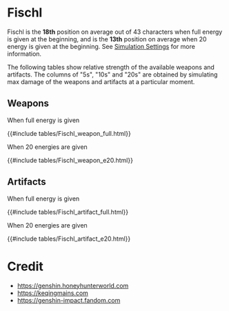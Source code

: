 # Fischl

Fischl is the **18th** position on average out of 43
characters when full energy is given at the beginning, and is the
**13th** position on average when 20 energy is given at the
beginning. See [Simulation Settings](./simulation_settings.md) for more
information.

The following tables show relative strength of the available weapons and
artifacts. The columns of "5s", "10s" and "20s" are obtained by
simulating max damage of the weapons and artifacts at a particular
moment.

## Weapons

When full energy is given

{{#include tables/Fischl_weapon_full.html}}

When 20 energies are given

{{#include tables/Fischl_weapon_e20.html}}

## Artifacts

When full energy is given

{{#include tables/Fischl_artifact_full.html}}

When 20 energies are given

{{#include tables/Fischl_artifact_e20.html}}

# Credit

- <https://genshin.honeyhunterworld.com>
- <https://keqingmains.com>
- <https://genshin-impact.fandom.com>
